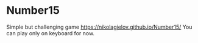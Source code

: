 # Number15
Simple but challenging game
https://nikolagjelov.github.io/Number15/
You can play only on keyboard for now.
